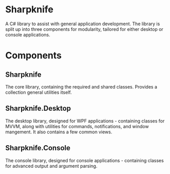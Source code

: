 # Sharpknife

A C# library to assist with general application development. The library is split up into three components for modularity, tailored for either desktop or console applications.

# Components

## Sharpknife

The core library, containing the required and shared classes. Provides a collection general utilities itself.

## Sharpknife.Desktop

The desktop library, designed for WPF applications - containing classes for MVVM, along with utilities for commands, notifications, and window mangement. It also contains a few common views.

## Sharpknife.Console

The console library, designed for console applications - containing classes for advanced output and argument parsing.